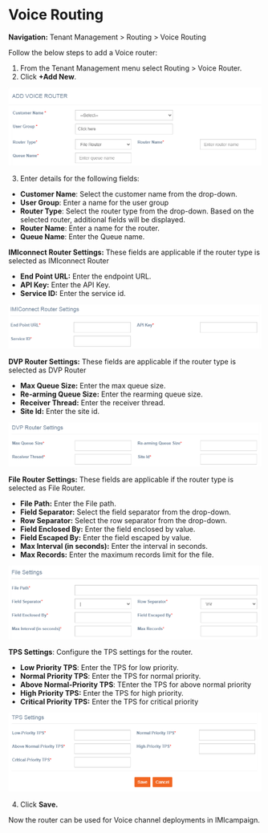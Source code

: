 # Voice Routing

**Navigation:** Tenant Management &gt; Routing &gt; Voice Routing

Follow the below steps to add a Voice router:

1. From the Tenant Management menu select Routing &gt; Voice Router.
2. Click **+Add New**.

![](../../.gitbook/assets/24.png)

  3. Enter details for the following fields:

* **Customer Name**: Select the customer name from the drop-down.
* **User Group**: Enter a name for the user group
* **Router Type**: Select the router type from the drop-down. Based on the selected router, additional fields will be displayed.
* **Router Name**: Enter a name for the router.
* **Queue Name**: Enter the Queue name.

**IMIconnect Router Settings:** These fields are applicable if the router type is selected as IMIconnect Router

* **End Point URL:** Enter the endpoint URL.
* **API Key:** Enter the API Key.
* **Service ID:** Enter the service id.

![](../../.gitbook/assets/25.png)

**DVP Router Settings:** These fields are applicable if the router type is selected as DVP Router

* **Max Queue Size:** Enter the max queue size.
* **Re-arming Queue Size:** Enter the rearming queue size.
* **Receiver Thread:** Enter the receiver thread.
* **Site Id:** Enter the site id.

![](../../.gitbook/assets/26.png)

**File Router Settings:** These fields are applicable if the router type is selected as File Router.

* **File Path:** Enter the File path.
* **Field Separator:** Select the field separator from the drop-down.
* **Row Separator:** Select the row separator from the drop-down.
* **Field Enclosed By:** Enter the field enclosed by value.
* **Field Escaped By:** Enter the field escaped by value.
* **Max Interval \(in seconds\):** Enter the interval in seconds.
* **Max Records:** Enter the maximum records limit for the file.

![](../../.gitbook/assets/27.png)

**TPS Settings**: Configure the TPS settings for the router.

* **Low Priority TPS**: Enter the TPS for low priority.
* **Normal Priority TPS**: Enter the TPS for normal priority.
* **Above Normal-Priority TPS**: TEnter the TPS for above normal priority
* **High Priority TPS:** Enter the TPS for high priority.
* **Critical Priority TPS:** Enter the TPS for critical priority

![](../../.gitbook/assets/28.png)

  4. Click **Save.**

Now the router can be used for Voice channel deployments in IMIcampaign.

